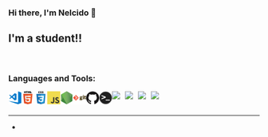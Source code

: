 ### Hi there, I'm Nelcido  👋

## I'm a student!!



<!--[<img src="https://now-playing-codestackr.vercel.app/api/spotify-playing" alt="codeSTACKr Spotify Playing" width="350" />](https://open.spotify.com/user/swyqyimdc12jajde4vpwd2x1b) -->
<br />

### Languages and Tools:
<img align="left" alt="Visual Studio Code" width="26px" src="https://raw.githubusercontent.com/github/explore/80688e429a7d4ef2fca1e82350fe8e3517d3494d/topics/visual-studio-code/visual-studio-code.png" />
<img align="left" alt="HTML5" width="26px" src="https://raw.githubusercontent.com/github/explore/80688e429a7d4ef2fca1e82350fe8e3517d3494d/topics/html/html.png" />
<img align="left" alt="CSS3" width="26px" src="https://raw.githubusercontent.com/github/explore/80688e429a7d4ef2fca1e82350fe8e3517d3494d/topics/css/css.png" />
<img align="left" alt="JavaScript" width="26px" src="https://raw.githubusercontent.com/github/explore/80688e429a7d4ef2fca1e82350fe8e3517d3494d/topics/javascript/javascript.png" />
<img align="left" alt="Node.js" width="26px" src="https://raw.githubusercontent.com/github/explore/80688e429a7d4ef2fca1e82350fe8e3517d3494d/topics/nodejs/nodejs.png" />
<img align="left" alt="Git" width="26px" src="https://raw.githubusercontent.com/github/explore/80688e429a7d4ef2fca1e82350fe8e3517d3494d/topics/git/git.png" />
<img align="left" alt="GitHub" width="26px" src="https://raw.githubusercontent.com/github/explore/78df643247d429f6cc873026c0622819ad797942/topics/github/github.png" />
<img align="left" alt="Terminal" width="26px" src="https://raw.githubusercontent.com/github/explore/80688e429a7d4ef2fca1e82350fe8e3517d3494d/topics/terminal/terminal.png" />
<img src="https://user-images.githubusercontent.com/60740045/121527859-e0609400-c9c8-11eb-814c-e47a7e34cbc2.png" align="left" width="26px"/>
<img src="https://user-images.githubusercontent.com/60740045/121528201-4220fe00-c9c9-11eb-9025-657ca466f269.png" align="left"width="26px"/>
<img src="https://user-images.githubusercontent.com/60740045/121528803-cd9a8f00-c9c9-11eb-8dc2-44380c67c59e.png" align="left" width="26px"/>
<img src="https://user-images.githubusercontent.com/60740045/121529018-ff135a80-c9c9-11eb-8542-b7e22f10b6b9.png" align="left" width="26px"/>

<br />
<br />

---

<!-- YOUTUBE:START -->
-
<!-- YOUTUBE:END -->

